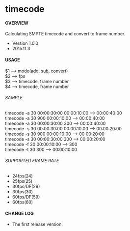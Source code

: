 # timecode

#### OVERVIEW ####
Calculating SMPTE timecode and convert to frame number.

* Version 1.0.0
* 2015.11.3

#### USAGE ####

$1 --> mode(add, sub, convert)  
$2 --> fps  
$3 --> timecode, frame number  
$4 --> timecode, frame number  

###### SAMPLE
timecode -a 30 00:00:30:00 00:00:10:00 --> 00:00:40:00  
timecode -a 30 900 00:00:10:00         --> 00:00:40:00  
timecode -a 30 00:00:30:00 300         --> 00:00:40:00  
timecode -s 30 00:00:30:00 00:00:10:00 --> 00:00:20:00  
timecode -s 30 900 00:00:10:00         --> 00:00:20:00  
timecode -s 30 00:00:30:00 300         --> 00:00:20:00  
timecode -f 30 00:00:10:00             --> 300  
timecode -t 30 300                     --> 00:00:10:00  

###### SUPPORTED FRAME RATE

* 24fps(24)
* 25fps(25)
* 30fps/DF(29)
* 30fps(30)
* 60fps/DF(59)
* 60fps(60)

#### CHANGE LOG ####

* The first release version.
